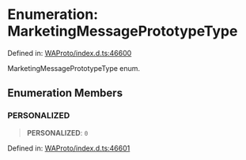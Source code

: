 # Enumeration: MarketingMessagePrototypeType

Defined in: [WAProto/index.d.ts:46600](https://github.com/Fokusdotid/bail/blob/fcd0cec6f26de1fb545eb2e03fa5c63fbad99d3d/WAProto/index.d.ts#L46600)

MarketingMessagePrototypeType enum.

## Enumeration Members

### PERSONALIZED

> **PERSONALIZED**: `0`

Defined in: [WAProto/index.d.ts:46601](https://github.com/Fokusdotid/bail/blob/fcd0cec6f26de1fb545eb2e03fa5c63fbad99d3d/WAProto/index.d.ts#L46601)
